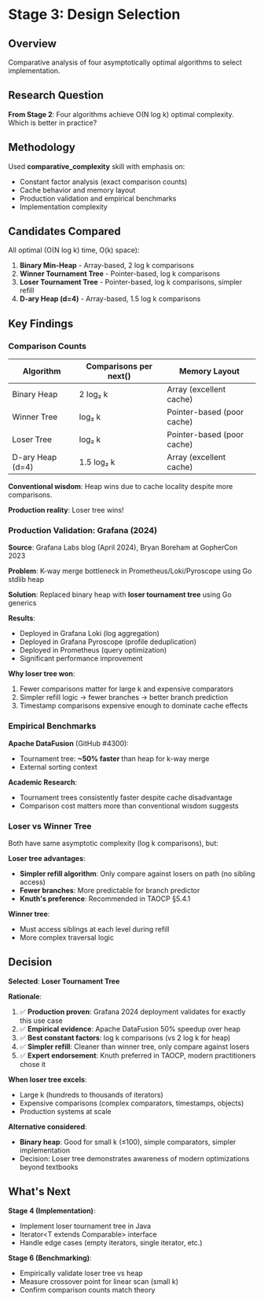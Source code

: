 # Stage 3: Design Selection

## Overview

Comparative analysis of four asymptotically optimal algorithms to select implementation.

## Research Question

**From Stage 2**: Four algorithms achieve O(N log k) optimal complexity. Which is better in practice?

## Methodology

Used **comparative_complexity** skill with emphasis on:
- Constant factor analysis (exact comparison counts)
- Cache behavior and memory layout
- Production validation and empirical benchmarks
- Implementation complexity

## Candidates Compared

All optimal (O(N log k) time, O(k) space):

1. **Binary Min-Heap** - Array-based, 2 log k comparisons
2. **Winner Tournament Tree** - Pointer-based, log k comparisons
3. **Loser Tournament Tree** - Pointer-based, log k comparisons, simpler refill
4. **D-ary Heap (d=4)** - Array-based, 1.5 log k comparisons

## Key Findings

### Comparison Counts

| Algorithm | Comparisons per next() | Memory Layout |
|-----------|------------------------|---------------|
| Binary Heap | 2 log₂ k | Array (excellent cache) |
| Winner Tree | log₂ k | Pointer-based (poor cache) |
| Loser Tree | log₂ k | Pointer-based (poor cache) |
| D-ary Heap (d=4) | 1.5 log₂ k | Array (excellent cache) |

**Conventional wisdom**: Heap wins due to cache locality despite more comparisons.

**Production reality**: Loser tree wins!

### Production Validation: Grafana (2024)

**Source**: Grafana Labs blog (April 2024), Bryan Boreham at GopherCon 2023

**Problem**: K-way merge bottleneck in Prometheus/Loki/Pyroscope using Go stdlib heap

**Solution**: Replaced binary heap with **loser tournament tree** using Go generics

**Results**:
- Deployed in Grafana Loki (log aggregation)
- Deployed in Grafana Pyroscope (profile deduplication)
- Deployed in Prometheus (query optimization)
- Significant performance improvement

**Why loser tree won**:
1. Fewer comparisons matter for large k and expensive comparators
2. Simpler refill logic → fewer branches → better branch prediction
3. Timestamp comparisons expensive enough to dominate cache effects

### Empirical Benchmarks

**Apache DataFusion** (GitHub #4300):
- Tournament tree: **~50% faster** than heap for k-way merge
- External sorting context

**Academic Research**:
- Tournament trees consistently faster despite cache disadvantage
- Comparison cost matters more than conventional wisdom suggests

### Loser vs Winner Tree

Both have same asymptotic complexity (log k comparisons), but:

**Loser tree advantages**:
- **Simpler refill algorithm**: Only compare against losers on path (no sibling access)
- **Fewer branches**: More predictable for branch predictor
- **Knuth's preference**: Recommended in TAOCP §5.4.1

**Winner tree**:
- Must access siblings at each level during refill
- More complex traversal logic

## Decision

**Selected**: **Loser Tournament Tree**

**Rationale**:
1. ✅ **Production proven**: Grafana 2024 deployment validates for exactly this use case
2. ✅ **Empirical evidence**: Apache DataFusion 50% speedup over heap
3. ✅ **Best constant factors**: log k comparisons (vs 2 log k for heap)
4. ✅ **Simpler refill**: Cleaner than winner tree, only compare against losers
5. ✅ **Expert endorsement**: Knuth preferred in TAOCP, modern practitioners chose it

**When loser tree excels**:
- Large k (hundreds to thousands of iterators)
- Expensive comparisons (complex comparators, timestamps, objects)
- Production systems at scale

**Alternative considered**:
- **Binary heap**: Good for small k (≤100), simple comparators, simpler implementation
- Decision: Loser tree demonstrates awareness of modern optimizations beyond textbooks

## What's Next

**Stage 4 (Implementation)**:
- Implement loser tournament tree in Java
- Iterator<T extends Comparable<T>> interface
- Handle edge cases (empty iterators, single iterator, etc.)

**Stage 6 (Benchmarking)**:
- Empirically validate loser tree vs heap
- Measure crossover point for linear scan (small k)
- Confirm comparison counts match theory
